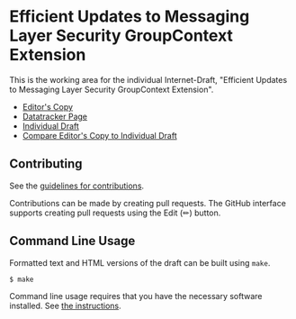 # Efficient Updates to Messaging Layer Security GroupContext Extension

This is the working area for the individual Internet-Draft, "Efficient Updates to Messaging Layer Security GroupContext Extension".

* [Editor's Copy](https://rohanmahy.github.io/mls-gce-diff/#go.draft-mahy-mls-gce-diff.html)
* [Datatracker Page](https://datatracker.ietf.org/doc/draft-mahy-mls-gce-diff)
* [Individual Draft](https://datatracker.ietf.org/doc/html/draft-mahy-mls-gce-diff)
* [Compare Editor's Copy to Individual Draft](https://rohanmahy.github.io/mls-gce-diff/#go.draft-mahy-mls-gce-diff.diff)


## Contributing

See the
[guidelines for contributions](https://github.com/rohanmahy/mls-gce-diff/blob/main/CONTRIBUTING.md).

Contributions can be made by creating pull requests.
The GitHub interface supports creating pull requests using the Edit (✏) button.


## Command Line Usage

Formatted text and HTML versions of the draft can be built using `make`.

```sh
$ make
```

Command line usage requires that you have the necessary software installed.  See
[the instructions](https://github.com/martinthomson/i-d-template/blob/main/doc/SETUP.md).

